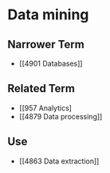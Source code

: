 # Data mining  

## Narrower Term

- [[4901 Databases]]  

## Related Term

- [[957 Analytics]
- [[4879 Data processing]]  

## Use

- [[4863 Data extraction]]  

